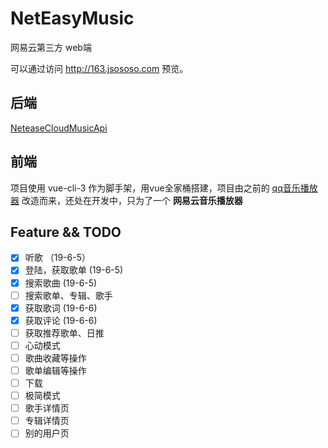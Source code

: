 # NetEasyMusic
网易云第三方 web端

可以通过访问 http://163.jsososo.com 预览。

## 后端

[NeteaseCloudMusicApi](https://github.com/Binaryify/NeteaseCloudMusicApi)

## 前端

项目使用 vue-cli-3 作为脚手架，用vue全家桶搭建，项目由之前的 [qq音乐播放器](https://github.com/jsososo/music-player) 改造而来，还处在开发中，只为了一个 **网易云音乐播放器**


## Feature && TODO
- [x] 听歌 （19-6-5）
- [x] 登陆，获取歌单 (19-6-5)
- [x] 搜索歌曲 (19-6-5)
- [ ] 搜索歌单、专辑、歌手
- [x] 获取歌词 (19-6-6)
- [x] 获取评论 (19-6-6)
- [ ] 获取推荐歌单、日推
- [ ] 心动模式
- [ ] 歌曲收藏等操作
- [ ] 歌单编辑等操作
- [ ] 下载
- [ ] 极简模式
- [ ] 歌手详情页
- [ ] 专辑详情页
- [ ] 别的用户页
